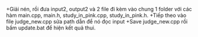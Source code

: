 +Giải nén, rồi đưa input2, output2 và 2 file đi kèm vào chung 1 folder với các hàm main.cpp, main.h, study_in_pink.cpp, study_in_pink.h.
+Tiếp theo vào file judge_new.cpp sửa path dẫn để nó đọc input
+Save judge_new.cpp rồi bấm update.bat để hiện kết quả thui.
